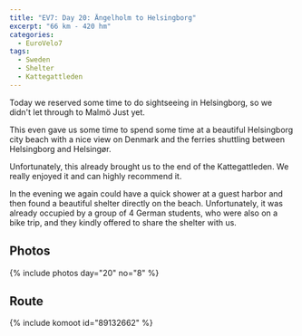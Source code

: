 ```yaml
---
title: "EV7: Day 20: Ängelholm to Helsingborg"
excerpt: "66 km - 420 hm"
categories:
  - EuroVelo7
tags:
  - Sweden
  - Shelter
  - Kattegattleden
---
```

Today we reserved some time to do sightseeing in Helsingborg, so we didn't let through to Malmö Just yet.

This even gave us some time to spend some time at a beautiful Helsingborg city beach with a nice view on Denmark and the ferries shuttling between Helsingborg and Helsingør.

Unfortunately, this already brought us to the end of the Kattegattleden. We really enjoyed it and can highly recommend it.

In the evening we again could have a quick shower at a guest harbor and then found a beautiful shelter directly on the beach. Unfortunately, it was already occupied by a group of 4 German students, who were also on a bike trip, and they kindly offered to share the shelter with us.

## Photos

{% include photos day="20" no="8" %}

## Route

{% include komoot id="89132662" %}
